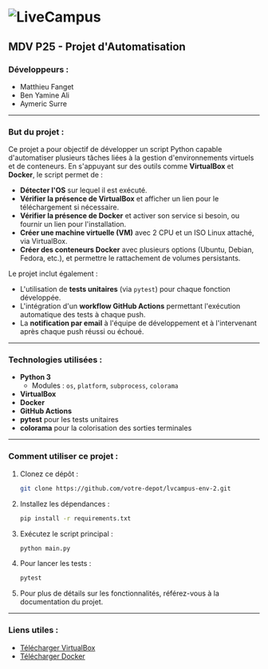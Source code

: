 # ![LiveCampus](https://cdn.prod.website-files.com/66153b9f3cb891501ecbf3e3/66154208e9b332c598edfd0e_logo-lc.png)

## MDV P25 - Projet d'Automatisation

### Développeurs :
- Matthieu Fanget
- Ben Yamine Ali
- Aymeric Surre

---

### **But du projet :**
Ce projet a pour objectif de développer un script Python capable d'automatiser plusieurs tâches liées à la gestion d'environnements virtuels et de conteneurs. En s'appuyant sur des outils comme **VirtualBox** et **Docker**, le script permet de :

- **Détecter l'OS** sur lequel il est exécuté.
- **Vérifier la présence de VirtualBox** et afficher un lien pour le téléchargement si nécessaire.
- **Vérifier la présence de Docker** et activer son service si besoin, ou fournir un lien pour l'installation.
- **Créer une machine virtuelle (VM)** avec 2 CPU et un ISO Linux attaché, via VirtualBox.
- **Créer des conteneurs Docker** avec plusieurs options (Ubuntu, Debian, Fedora, etc.), et permettre le rattachement de volumes persistants.

Le projet inclut également :
- L'utilisation de **tests unitaires** (via `pytest`) pour chaque fonction développée.
- L'intégration d'un **workflow GitHub Actions** permettant l'exécution automatique des tests à chaque push.
- La **notification par email** à l'équipe de développement et à l'intervenant après chaque push réussi ou échoué.

---

### **Technologies utilisées :**
- **Python 3**
  - Modules : `os`, `platform`, `subprocess`, `colorama`
- **VirtualBox**
- **Docker**
- **GitHub Actions**
- **pytest** pour les tests unitaires
- **colorama** pour la colorisation des sorties terminales

---

### **Comment utiliser ce projet :**
1. Clonez ce dépôt :
   ```bash
   git clone https://github.com/votre-depot/lvcampus-env-2.git
   ```

2. Installez les dépendances :
   ```bash
   pip install -r requirements.txt
   ```

3. Exécutez le script principal :
   ```bash
   python main.py
   ```

4. Pour lancer les tests :
   ```bash
   pytest
   ```

5. Pour plus de détails sur les fonctionnalités, référez-vous à la documentation du projet.

---

### **Liens utiles :**
- [Télécharger VirtualBox](https://www.virtualbox.org/wiki/Downloads)
- [Télécharger Docker](https://docs.docker.com/get-docker/)

